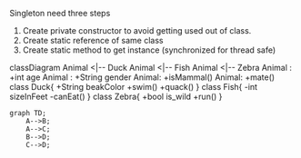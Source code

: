 Singleton need three steps

1. Create private constructor to avoid getting used out of class.
2. Create static reference of same class
3. Create static method to get instance (synchronized for thread safe)

classDiagram
      Animal <|-- Duck
      Animal <|-- Fish
      Animal <|-- Zebra
      Animal : +int age
      Animal : +String gender
      Animal: +isMammal()
      Animal: +mate()
      class Duck{
          +String beakColor
          +swim()
          +quack()
      }
      class Fish{
          -int sizeInFeet
          -canEat()
      }
      class Zebra{
          +bool is_wild
          +run()
      }



  ```mermaid
  graph TD;
      A-->B;
      A-->C;
      B-->D;
      C-->D;
  ```
